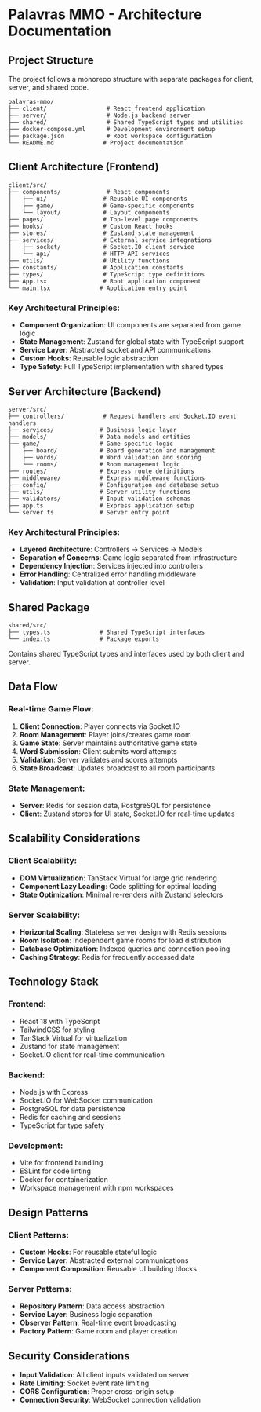 # Palavras MMO - Architecture Documentation

## Project Structure

The project follows a monorepo structure with separate packages for client, server, and shared code.

```
palavras-mmo/
├── client/                 # React frontend application
├── server/                 # Node.js backend server  
├── shared/                 # Shared TypeScript types and utilities
├── docker-compose.yml      # Development environment setup
├── package.json            # Root workspace configuration
└── README.md              # Project documentation
```

## Client Architecture (Frontend)

```
client/src/
├── components/             # React components
│   ├── ui/                # Reusable UI components
│   ├── game/              # Game-specific components
│   └── layout/            # Layout components
├── pages/                 # Top-level page components
├── hooks/                 # Custom React hooks
├── stores/                # Zustand state management
├── services/              # External service integrations
│   ├── socket/            # Socket.IO client service
│   └── api/               # HTTP API services
├── utils/                 # Utility functions
├── constants/             # Application constants
├── types/                 # TypeScript type definitions
├── App.tsx                # Root application component
└── main.tsx              # Application entry point
```

### Key Architectural Principles:

- **Component Organization**: UI components are separated from game logic
- **State Management**: Zustand for global state with TypeScript support
- **Service Layer**: Abstracted socket and API communications
- **Custom Hooks**: Reusable logic abstraction
- **Type Safety**: Full TypeScript implementation with shared types

## Server Architecture (Backend)

```
server/src/
├── controllers/           # Request handlers and Socket.IO event handlers
├── services/             # Business logic layer
├── models/               # Data models and entities
├── game/                 # Game-specific logic
│   ├── board/            # Board generation and management
│   ├── words/            # Word validation and scoring
│   └── rooms/            # Room management logic
├── routes/               # Express route definitions
├── middleware/           # Express middleware functions
├── config/               # Configuration and database setup
├── utils/                # Server utility functions
├── validators/           # Input validation schemas
├── app.ts                # Express application setup
└── server.ts             # Server entry point
```

### Key Architectural Principles:

- **Layered Architecture**: Controllers → Services → Models
- **Separation of Concerns**: Game logic separated from infrastructure
- **Dependency Injection**: Services injected into controllers
- **Error Handling**: Centralized error handling middleware
- **Validation**: Input validation at controller level

## Shared Package

```
shared/src/
├── types.ts              # Shared TypeScript interfaces
└── index.ts              # Package exports
```

Contains shared TypeScript types and interfaces used by both client and server.

## Data Flow

### Real-time Game Flow:

1. **Client Connection**: Player connects via Socket.IO
2. **Room Management**: Player joins/creates game room
3. **Game State**: Server maintains authoritative game state
4. **Word Submission**: Client submits word attempts
5. **Validation**: Server validates and scores attempts
6. **State Broadcast**: Updates broadcast to all room participants

### State Management:

- **Server**: Redis for session data, PostgreSQL for persistence
- **Client**: Zustand stores for UI state, Socket.IO for real-time updates

## Scalability Considerations

### Client Scalability:
- **DOM Virtualization**: TanStack Virtual for large grid rendering
- **Component Lazy Loading**: Code splitting for optimal loading
- **State Optimization**: Minimal re-renders with Zustand selectors

### Server Scalability:
- **Horizontal Scaling**: Stateless server design with Redis sessions
- **Room Isolation**: Independent game rooms for load distribution
- **Database Optimization**: Indexed queries and connection pooling
- **Caching Strategy**: Redis for frequently accessed data

## Technology Stack

### Frontend:
- React 18 with TypeScript
- TailwindCSS for styling
- TanStack Virtual for virtualization
- Zustand for state management
- Socket.IO client for real-time communication

### Backend:
- Node.js with Express
- Socket.IO for WebSocket communication
- PostgreSQL for data persistence
- Redis for caching and sessions
- TypeScript for type safety

### Development:
- Vite for frontend bundling
- ESLint for code linting
- Docker for containerization
- Workspace management with npm workspaces

## Design Patterns

### Client Patterns:
- **Custom Hooks**: For reusable stateful logic
- **Service Layer**: Abstracted external communications
- **Component Composition**: Reusable UI building blocks

### Server Patterns:
- **Repository Pattern**: Data access abstraction
- **Service Layer**: Business logic separation
- **Observer Pattern**: Real-time event broadcasting
- **Factory Pattern**: Game room and player creation

## Security Considerations

- **Input Validation**: All client inputs validated on server
- **Rate Limiting**: Socket event rate limiting
- **CORS Configuration**: Proper cross-origin setup
- **Connection Security**: WebSocket connection validation